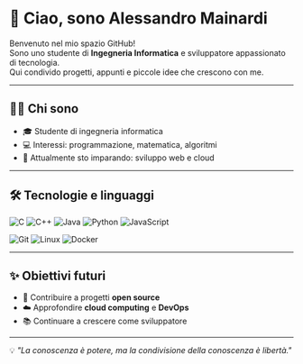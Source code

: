 # 👋 Ciao, sono Alessandro Mainardi

Benvenuto nel mio spazio GitHub!  
Sono uno studente di **Ingegneria Informatica** e sviluppatore appassionato di tecnologia.  
Qui condivido progetti, appunti e piccole idee che crescono con me.

---

## 🧑‍💻 Chi sono
- 🎓 Studente di ingegneria informatica  
- 💻 Interessi: programmazione, matematica, algoritmi  
- 🌱 Attualmente sto imparando: sviluppo web e cloud    

---

## 🛠️ Tecnologie e linguaggi
![C](https://img.shields.io/badge/C-00599C?style=for-the-badge&logo=c&logoColor=white)
![C++](https://img.shields.io/badge/C++-00599C?style=for-the-badge&logo=c%2B%2B&logoColor=white)
![Java](https://img.shields.io/badge/Java-ED8B00?style=for-the-badge&logo=openjdk&logoColor=white)
![Python](https://img.shields.io/badge/Python-3776AB?style=for-the-badge&logo=python&logoColor=white)
![JavaScript](https://img.shields.io/badge/JavaScript-F7DF1E?style=for-the-badge&logo=javascript&logoColor=black)

![Git](https://img.shields.io/badge/Git-F05032?style=for-the-badge&logo=git&logoColor=white)
![Linux](https://img.shields.io/badge/Linux-FCC624?style=for-the-badge&logo=linux&logoColor=black)
![Docker](https://img.shields.io/badge/Docker-2496ED?style=for-the-badge&logo=docker&logoColor=white)

---

## ✨ Obiettivi futuri
- 🚀 Contribuire a progetti **open source**  
- ☁️ Approfondire **cloud computing** e **DevOps**  
- 📚 Continuare a crescere come sviluppatore  

---

💡 _"La conoscenza è potere, ma la condivisione della conoscenza è libertà."_  
